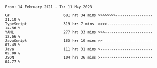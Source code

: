 <!-- [![Top Langs](https://github-readme-stats.vercel.app/api/top-langs/?username=thititongumpun&layout=compact&langs_count=7&theme=prussian)](https://github.com/thititongumpun)
[![Anurag's GitHub stats](https://github-readme-stats.vercel.app/api?username=thititongumpun&hide=stars&show_icons=true&theme=prussian)](https://github.com/thititongumpun) -->

<!--START_SECTION:waka-->

```text
From: 14 February 2021 - To: 11 May 2023

C#                         681 hrs 34 mins >>>>>>>>-----------------   31.10 %
TypeScript                 319 hrs 7 mins  >>>>---------------------   14.56 %
YAML                       277 hrs 33 mins >>>----------------------   12.66 %
JavaScript                 163 hrs 19 mins >>-----------------------   07.45 %
Java                       111 hrs 31 mins >------------------------   05.09 %
JSON                       104 hrs 36 mins >------------------------   04.77 %
```

<!--END_SECTION:waka-->

